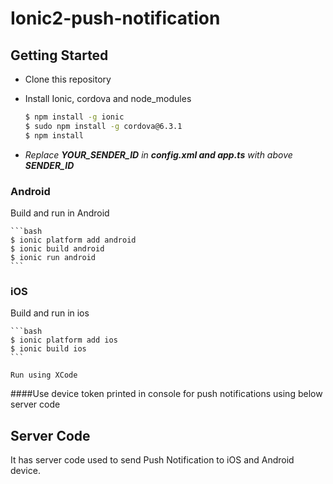 # Ionic2-push-notification
## Getting Started

* Clone this repository

* Install Ionic, cordova and node_modules

    ```bash
    $ npm install -g ionic
    $ sudo npm install -g cordova@6.3.1
    $ npm install
    ```
  
* _Replace **YOUR_SENDER_ID** in **config.xml and app.ts** with above **SENDER_ID**_

### Android
Build and run in Android

    ```bash
    $ ionic platform add android
    $ ionic build android
    $ ionic run android
    ```

### iOS
Build and run in ios

    ```bash
    $ ionic platform add ios
    $ ionic build ios
    ```   

    Run using XCode

####Use device token printed in console for push notifications using below server code

## Server Code
It has server code used to send Push Notification to iOS and Android device.
